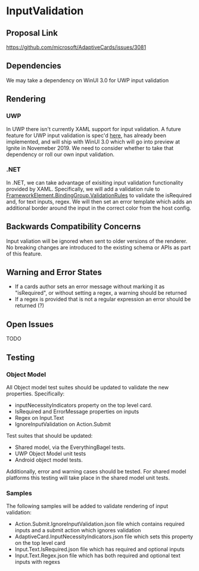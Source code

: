 # InputValidation

## Proposal Link
https://github.com/microsoft/AdaptiveCards/issues/3081

## Dependencies
We may take a dependency on WinUI 3.0 for UWP input validation

## Rendering

### UWP
In UWP there isn't currently XAML support for input validation. A future feature for UWP input validation is spec'd [here](https://github.com/microsoft/microsoft-ui-xaml-specs/pull/26), has already been implemented, and will ship with WinUI 3.0 which will go into preview at Ignite in Novemeber 2019. We need to consider whether to take that dependency or roll our own input validation.

### .NET
In .NET, we can take advantage of exisiting input validation functionality provided by XAML. Specifically, we will add a validation rule to [FrameworkElement.BindingGroup.ValidationRules](https://docs.microsoft.com/en-us/dotnet/api/system.windows.data.bindinggroup.validationrules) to validate the isRequired and, for text inputs, regex. We will then set an error template which adds an additional border around the input in the correct color from the host config.

## Backwards Compatibility Concerns
Input valiation will be ignored when sent to older versions of the renderer. No breaking changes are introduced to the existing schema or APIs as part of this feature.

## Warning and Error States
 - If a cards author sets an error message without marking it as "isRequired", or without setting a regex, a warning should be returned
 - If a regex is provided that is not a regular expression an error should be returned (?)

 ## Open Issues
 TODO

 ## Testing

### Object Model
All Object model test suites should be updated to validate the new properties. Specifically:
- inputNecessityIndicators property on the top level card.
- IsRequired and ErrorMessage properties on inputs
- Regex on Input.Text
- IgnoreInputValidation on Action.Submit

 Test suites that should be updated:
- Shared model, via the EverythingBagel tests.
- UWP Object Model unit tests
- Android object model tests.

Additionally, error and warning cases should be tested. For shared model platforms this testing will take place in the shared model unit tests.

### Samples
The following samples will be added to validate rendering of input validation:
- Action.Submit.IgnoreInputValidation.json file which contains required inputs and a submit action which ignores validation
- AdaptiveCard.InputNecessityIndicators.json file which sets this property on the top level card
- Input.Text.IsRequired.json file which has required and optional inputs
- Input.Text.Regex.json file which has both required and optional text inputs with regexs